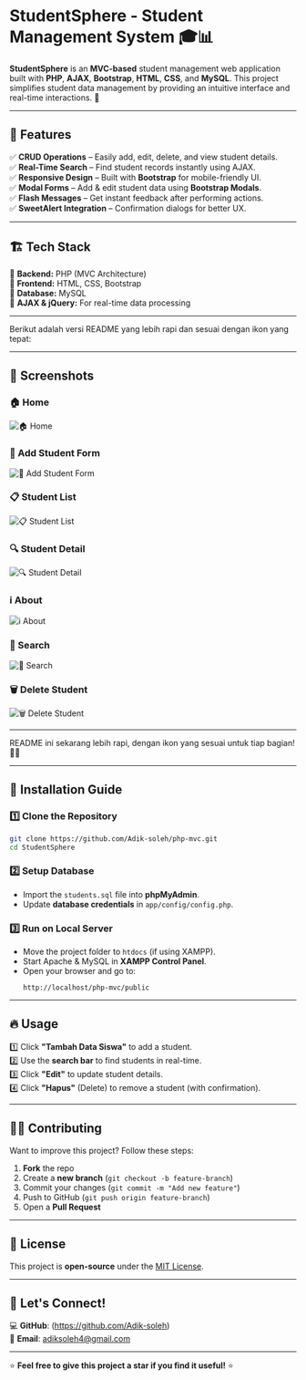 # **StudentSphere - Student Management System** 🎓📊  

**StudentSphere** is an **MVC-based** student management web application built with **PHP**, **AJAX**, **Bootstrap**, **HTML**, **CSS**, and **MySQL**. This project simplifies student data management by providing an intuitive interface and real-time interactions. 🚀  

---

## 📌 **Features**  
✅ **CRUD Operations** – Easily add, edit, delete, and view student details.  
✅ **Real-Time Search** – Find student records instantly using AJAX.  
✅ **Responsive Design** – Built with **Bootstrap** for mobile-friendly UI.  
✅ **Modal Forms** – Add & edit student data using **Bootstrap Modals**.  
✅ **Flash Messages** – Get instant feedback after performing actions.  
✅ **SweetAlert Integration** – Confirmation dialogs for better UX.  

---

## 🏗 **Tech Stack**  
🔹 **Backend:** PHP (MVC Architecture)  
🔹 **Frontend:** HTML, CSS, Bootstrap  
🔹 **Database:** MySQL  
🔹 **AJAX & jQuery:** For real-time data processing  

---

Berikut adalah versi README yang lebih rapi dan sesuai dengan ikon yang tepat:  

---

## 📸 **Screenshots**  

### 🏠 Home  
![🏠 Home](public/images/home.png)  

### 📝 Add Student Form  
![📝 Add Student Form](public/images/create.png)  

### 📋 Student List  
![📋 Student List](public/images/data.png)  

### 🔍 Student Detail  
![🔍 Student Detail](public/images/detail.png)  

### ℹ️ About  
![ℹ️ About](public/images/about.png)  

### 🔎 Search  
![🔎 Search](public/images/search.png)  

### 🗑️ Delete Student  
![🗑️ Delete Student](public/images/delete.png)  

---

README ini sekarang lebih rapi, dengan ikon yang sesuai untuk tiap bagian! 🚀😊
 

---

## 🚀 **Installation Guide**  
### 1️⃣ **Clone the Repository**  
```bash
git clone https://github.com/Adik-soleh/php-mvc.git
cd StudentSphere
```
### 2️⃣ **Setup Database**  
- Import the `students.sql` file into **phpMyAdmin**.  
- Update **database credentials** in `app/config/config.php`.  

### 3️⃣ **Run on Local Server**  
- Move the project folder to `htdocs` (if using XAMPP).  
- Start Apache & MySQL in **XAMPP Control Panel**.  
- Open your browser and go to:  
  ```
  http://localhost/php-mvc/public
  ```

---

## 🔥 **Usage**  
1️⃣ Click **"Tambah Data Siswa"** to add a student.  
2️⃣ Use the **search bar** to find students in real-time.  
3️⃣ Click **"Edit"** to update student details.  
4️⃣ Click **"Hapus"** (Delete) to remove a student (with confirmation).  

---

## 👨‍💻 **Contributing**  
Want to improve this project? Follow these steps:  
1. **Fork** the repo  
2. Create a **new branch** (`git checkout -b feature-branch`)  
3. Commit your changes (`git commit -m "Add new feature"`)  
4. Push to GitHub (`git push origin feature-branch`)  
5. Open a **Pull Request**  

---

## 📜 **License**  
This project is **open-source** under the [MIT License](LICENSE).  

---

## 🤝 **Let's Connect!**  
💻 **GitHub**: (https://github.com/Adik-soleh)  
📧 **Email**: adiksoleh4@gmail.com  

---

⭐ **Feel free to give this project a star if you find it useful!** ⭐
